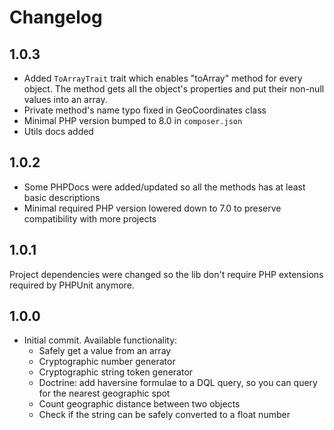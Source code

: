 Changelog
=========

1.0.3
-----

- Added `ToArrayTrait` trait which enables "toArray" method for every object. 
The method gets all the object's properties and put their non-null values into an array.
- Private method's name typo fixed in GeoCoordinates class
- Minimal PHP version bumped to 8.0 in `composer.json`
- Utils docs added

1.0.2
-----

- Some PHPDocs were added/updated so all the methods has at least basic descriptions
- Minimal required PHP version lowered down to 7.0 to preserve compatibility with more projects 

1.0.1
-----

Project dependencies were changed so the lib don't require PHP extensions required by PHPUnit anymore.

1.0.0
-----

- Initial commit. Available functionality:
  - Safely get a value from an array
  - Cryptographic number generator
  - Cryptographic string token generator
  - Doctrine: add haversine formulae to a DQL query, so you can query for the nearest geographic spot
  - Count geographic distance between two objects
  - Check if the string can be safely converted to a float number
